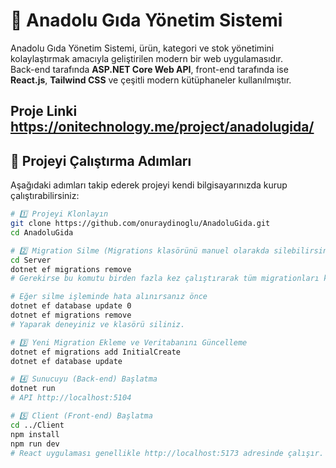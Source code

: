 # 🛒 Anadolu Gıda Yönetim Sistemi

Anadolu Gıda Yönetim Sistemi, ürün, kategori ve stok yönetimini kolaylaştırmak amacıyla geliştirilen modern bir web uygulamasıdır.  
Back-end tarafında **ASP.NET Core Web API**, front-end tarafında ise **React.js**, **Tailwind CSS** ve çeşitli modern kütüphaneler kullanılmıştır.

Proje Linki
https://onitechnology.me/project/anadolugida/
---

## 🚀 Projeyi Çalıştırma Adımları

Aşağıdaki adımları takip ederek projeyi kendi bilgisayarınızda kurup çalıştırabilirsiniz:

```bash
# 1️⃣ Projeyi Klonlayın
git clone https://github.com/onuraydinoglu/AnadoluGida.git
cd AnadoluGida

# 2️⃣ Migration Silme (Migrations klasörünü manuel olarakda silebilirsiniz.)
cd Server
dotnet ef migrations remove
# Gerekirse bu komutu birden fazla kez çalıştırarak tüm migrationları kaldırabilirsiniz.

# Eğer silme işleminde hata alınırsanız önce
dotnet ef database update 0
dotnet ef migrations remove
# Yaparak deneyiniz ve klasörü siliniz.

# 3️⃣ Yeni Migration Ekleme ve Veritabanını Güncelleme
dotnet ef migrations add InitialCreate
dotnet ef database update

# 4️⃣ Sunucuyu (Back-end) Başlatma
dotnet run
# API http://localhost:5104

# 5️⃣ Client (Front-end) Başlatma
cd ../Client
npm install
npm run dev
# React uygulaması genellikle http://localhost:5173 adresinde çalışır.
